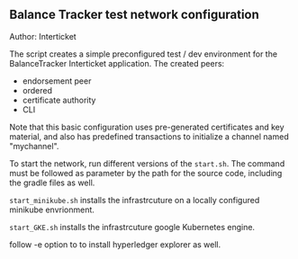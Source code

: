 ## Balance Tracker test network configuration

Author: Interticket

The script creates a simple preconfigured test / dev environment for the BalanceTracker Interticket application. 
The created peers:
 - endorsement peer
 - ordered
 - certificate authority
 - CLI

Note that this basic configuration uses pre-generated certificates and
key material, and also has predefined transactions to initialize a 
channel named "mychannel".

To start the network, run different versions of the ``start.sh``. 
The command must be followed as parameter by the path for the source code, including the gradle files as well. 

``start_minikube.sh`` installs the infrastrcuture on a locally configured minikube envrionment. 

``start_GKE.sh`` installs the infrastrcuture google Kubernetes engine. 

follow -e option to to install hyperledger explorer as well. 

